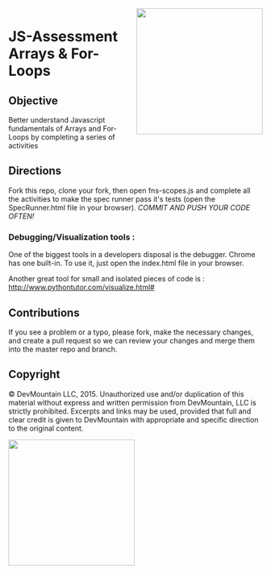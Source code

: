 <img src="https://devmounta.in/img/logowhiteblue.png" width="250" align="right">

JS-Assessment Arrays & For-Loops
=========

## Objective
Better understand Javascript fundamentals of Arrays and For-Loops by completing a series of activities

## Directions
Fork this repo, clone your fork, then open fns-scopes.js and complete all the activities to make the spec runner pass it's tests (open the SpecRunner.html file in your browser). 
*COMMIT AND PUSH YOUR CODE OFTEN!*

### Debugging/Visualization tools :
One of the biggest tools in a developers disposal is the debugger. Chrome has one built-in. To use it, just open the index.html file in your browser.

Another great tool for small and isolated pieces of code is : http://www.pythontutor.com/visualize.html#

## Contributions
If you see a problem or a typo, please fork, make the necessary changes, and create a pull request so we can review your changes and merge them into the master repo and branch.

## Copyright

© DevMountain LLC, 2015. Unauthorized use and/or duplication of this material without express and written permission from DevMountain, LLC is strictly prohibited. Excerpts and links may be used, provided that full and clear credit is given to DevMountain with appropriate and specific direction to the original content.

<img src="https://devmounta.in/img/logowhiteblue.png" width="250">
